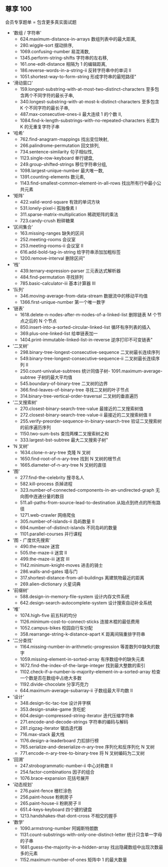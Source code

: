 ## 尊享 100

会员专享题单 = 包含更多真实面试题

- '数组 / 字符串'
  - 624.maximum-distance-in-arrays 数组列表中的最大距离,
  - 280.wiggle-sort 摆动排序,
  - 1069.confusing-number 易混淆数,
  - 1345.perform-string-shifts 字符串的左右移,
  - 161.one-edit-distance 相隔为 1 的编辑距离,
  - 186.reverse-words-in-a-string-ii 反转字符串中的单词 II
  - 1051.shortest-way-to-form-string 形成字符串的最短路径"
- '滑动窗口'
  - 159.longest-substring-with-at-most-two-distinct-characters 至多包含两个不同字符的最长子串,
  - 340.longest-substring-with-at-most-k-distinct-characters 至多包含 K 个不同字符的最长子串,
  - 487.max-consecutive-ones-ii 最大连续 1 的个数 II,
  - 1084.find-k-length-substrings-with-no-repeated-characters 长度为 K 的无重复字符子串
- '哈希'
  - 762.find-anagram-mappings 找出变位映射,
  - 266.palindrome-permutation 回文排列,
  - 734.sentence-similarity 句子相似性,
  - 1123.single-row-keyboard 单行键盘,
  - 249.group-shifted-strings 移位字符串分组,
  - 1098.largest-unique-number 最大唯一数,
  - 1391.counting-elements 数元素,
  - 1143.find-smallest-common-element-in-all-rows 找出所有行中最小公共元素
- '矩阵'
  - 422.valid-word-square 有效的单词方块
  - 531.lonely-pixel-i 孤独像素 I
  - 311.sparse-matrix-multiplication 稀疏矩阵的乘法
  - 723.candy-crush 粉碎糖果
- '区间集合'
  - 163.missing-ranges 缺失的区间
  - 252.meeting-rooms 会议室
  - 253.meeting-rooms-ii 会议室 II
  - 616.add-bold-tag-in-string 给字符串添加加粗标签
  - 1200.remove-interval 删除区间"
- '栈'
  - 439.ternary-expression-parser 三元表达式解析器
  - 484.find-permutation 寻找排列
  - 785.basic-calculator-iii 基本计算器 III
- '队列'
  - 346.moving-average-from-data-stream 数据流中的移动平均值
  - 1366.first-unique-number 第一个唯一数字
- '链表'
  - 1618.delete-n-nodes-after-m-nodes-of-a-linked-list 删除链表 M 个节点之后的 N 个节点
  - 850.insert-into-a-sorted-circular-linked-list 循环有序列表的插入
  - 369.plus-one-linked-list 给单链表加一
  - 1404.print-immutable-linked-list-in-reverse 逆序打印不可变链表"
- '二叉树'
  - 298.binary-tree-longest-consecutive-sequence 二叉树最长连续序列
  - 549.binary-tree-longest-consecutive-sequence-ii 二叉树最长连续序列 II
  - 250.count-univalue-subtrees 统计同值子树- 1091.maximum-average-subtree 子树的最大平均值
  - 545.boundary-of-binary-tree 二叉树的边界
  - 366.find-leaves-of-binary-tree 寻找二叉树的叶子节点
  - 314.binary-tree-vertical-order-traversal 二叉树的垂直遍历
- '二叉搜索树'
  - 270.closest-binary-search-tree-value 最接近的二叉搜索树值
  - 272.closest-binary-search-tree-value-ii 最接近的二叉搜索树值 II
  - 255.verify-preorder-sequence-in-binary-search-tree 验证二叉搜索树的前序遍历序列
  - 1150.two-sum-bsts 查找两棵二叉搜索树之和
  - 333.largest-bst-subtree 最大二叉搜索子树"
- 'N 叉树'
  - 1634.clone-n-ary-tree 克隆 N 叉树
  - 1650.find-root-of-n-ary-tree 找到 N 叉树的根节点
  - 1665.diameter-of-n-ary-tree N 叉树的直径
- '图'
  - 277.find-the-celebrity 搜寻名人
  - 582.kill-process 杀掉进程
  - 323.number-of-connected-components-in-an-undirected-graph 无向图中连通分量的数目
  - 511.all-paths-from-source-lead-to-destination 从始点到终点的所有路径
  - 1271.web-crawler 网络爬虫
  - 305.number-of-islands-ii 岛屿数量 II
  - 694.number-of-distinct-islands 不同岛屿的数量
  - 1101.parallel-courses 并行课程
- '图 - 广度优先搜索'
  - 490.the-maze 迷宫
  - 505.the-maze-ii 迷宫 II
  - 499.the-maze-iii 迷宫 III
  - 1142.minimum-knight-moves 进击的骑士
  - 286.walls-and-gates 墙与门
  - 317.shortest-distance-from-all-buildings 离建筑物最近的距离
  - 269.alien-dictionary 火星词典
- '前缀树'
  - 588.design-in-memory-file-system 设计内存文件系统
  - 642.design-search-autocomplete-system 设计搜索自动补全系统
- '堆'
  - 1074.high-five 前五科的均分
  - 1126.minimum-cost-to-connect-sticks 连接木棍的最低费用
  - 1052.campus-bikes 校园自行车分配
  - 358.rearrange-string-k-distance-apart K 距离间隔重排字符串
- '二分查找'
  - 1164.missing-number-in-arithmetic-progression 等差数列中缺失的数字
  - 1059.missing-element-in-sorted-array 有序数组中的缺失元素
  - 1672.find-the-index-of-the-large-integer 找到最大整数的索引
  - 1102.check-if-a-number-is-majority-element-in-a-sorted-array 检查一个数是否在数组中占绝大多数
  - 1192.divide-chocolate 分享巧克力
  - 644.maximum-average-subarray-ii 子数组最大平均数 II
- '设计'
  - 348.design-tic-tac-toe 设计井字棋
  - 353.design-snake-game 贪吃蛇
  - 604.design-compressed-string-iterator 迭代压缩字符串
  - 271.encode-and-decode-strings 字符串的编码与解码
  - 281.zigzag-iterator 锯齿迭代器
  - 716.max-stack 最大栈
  - 1176.design-a-leaderboard 力扣排行榜
  - 765.serialize-and-deserialize-n-ary-tree 序列化和反序列化 N 叉树
  - 771.encode-n-ary-tree-to-binary-tree 将 N 叉树编码为二叉树
- '回溯'
  - 247.strobogrammatic-number-ii 中心对称数 II
  - 254.factor-combinations 因子的组合
  - 1076.brace-expansion 花括号展开
- '动态规划'
  - 276.paint-fence 栅栏涂色
  - 256.paint-house 粉刷房子
  - 265.paint-house-ii 粉刷房子 II
  - 651.4-keys-keyboard 四个键的键盘
  - 1213.handshakes-that-dont-cross 不相交的握手
- '数学'
  - 1090.armstrong-number 阿姆斯特朗数
  - 1131.count-substrings-with-only-one-distinct-letter 统计只含单一字母的子串
  - 1681.guess-the-majority-in-a-hidden-array 找出隐藏数组中出现次数最多的元素
  - 1152.maximum-number-of-ones 矩阵中 1 的最大数量
